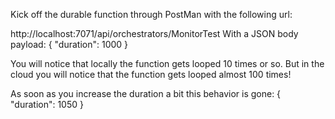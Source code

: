 Kick off the durable function through PostMan with the following url:

http://localhost:7071/api/orchestrators/MonitorTest
With a JSON body payload:
{
	"duration": 1000
}

You will notice that locally the function gets looped 10 times or so.
But in the cloud you will notice that the function gets looped almost 100 times!

As soon as you increase the duration a bit this behavior is gone:
{
	"duration": 1050
}
